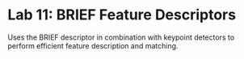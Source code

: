 ﻿# Lab 11: BRIEF Feature Descriptors

Uses the BRIEF descriptor in combination with keypoint detectors to perform efficient feature description and matching.
